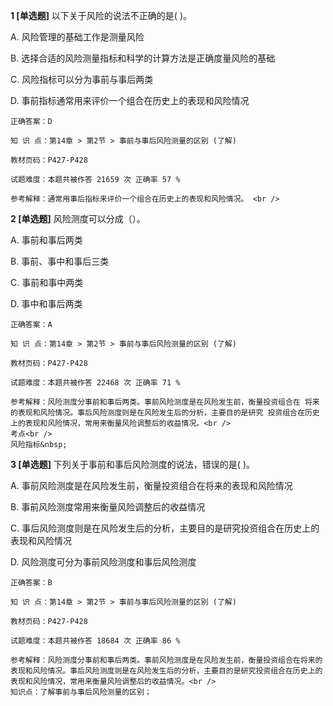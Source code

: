 **1 [单选题]** 以下关于风险的说法不正确的是(   )。

A. 风险管理的基础工作是测量风险

B. 选择合适的风险测量指标和科学的计算方法是正确度量风险的基础

C. 风险指标可以分为事前与事后两类

D. 事前指标通常用来评价一个组合在历史上的表现和风险情况 

```
正确答案：D

知 识 点：第14章 > 第2节 > 事前与事后风险测量的区别 (了解)

教材页码：P427-P428

试题难度：本题共被作答 21659 次 正确率 57 %

参考解释：通常用事后指标来评价一个组合在历史上的表现和风险情况。 <br />
```


**2 [单选题]** 风险测度可以分成（）。

A. 事前和事后两类

B. 事前、事中和事后三类

C. 事前和事中两类

D. 事中和事后两类

```
正确答案：A

知 识 点：第14章 > 第2节 > 事前与事后风险测量的区别 (了解)

教材页码：P427-P428

试题难度：本题共被作答 22468 次 正确率 71 %

参考解释：风险测度分事前和事后两类。事前风险测度是在风险发生前，衡量投资组合在 将来的表现和风险情况。事后风险测度则是在风险发生后的分析，主要目的是研究 投资组合在历史上的表现和风险情况，常用来衡量风险调整后的收益情况。<br />
考点<br />
风险指标&nbsp;
```


**3 [单选题]** 下列关于事前和事后风险测度的说法，错误的是(    )。

A. 事前风险测度是在风险发生前，衡量投资组合在将来的表现和风险情况

B. 事前风险测度常用来衡量风险调整后的收益情况

C. 事后风险测度则是在风险发生后的分析，主要目的是研究投资组合在历史上的表现和风险情况

D. 风险测度可分为事前风险测度和事后风险测度

```
正确答案：B

知 识 点：第14章 > 第2节 > 事前与事后风险测量的区别 (了解)

教材页码：P427-P428

试题难度：本题共被作答 18684 次 正确率 86 %

参考解释：风险测度分事前和事后两类。事前风险测度是在风险发生前，衡量投资组合在将来的表现和风险情况。事后风险测度则是在风险发生后的分析，主要目的是研究投资组合在历史上的表现和风险情况，常用来衡量风险调整后的收益情况。<br />
知识点：了解事前与事后风险测量的区别；
```

